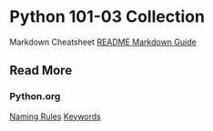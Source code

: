 # Python 101-03 Collection


Markdown Cheatsheet
[README Markdown Guide](https://github.com/adam-p/markdown-here/wiki/Markdown-Cheatsheet)

## Read More

### Python.org
[Naming Rules](https://www.python.org/dev/peps/pep-0008/#function-and-variable-names "Naming Rules")
[Keywords](#https://docs.python.org/3/reference/lexical_analysis.html#keywords)


